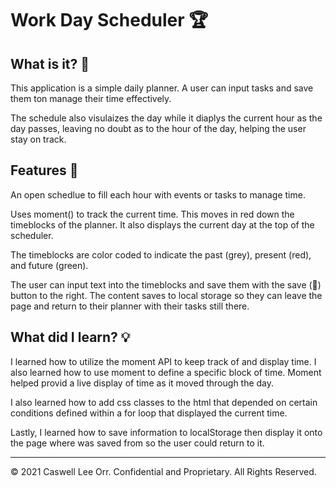 # Work Day Scheduler 🏆

## What is it? 📖

This application is a simple daily planner. A user can input tasks and save them ton manage their time effectively.

The schedule also visulaizes the day while it diaplys the current hour as the day passes, leaving no doubt as to the hour of the day, helping the user stay on track.

## Features 📝

An open schedlue to fill each hour with events or tasks to manage time.

Uses moment() to track the current time. This moves in red down the timeblocks of the planner. It also displays the current day at the top of the scheduler.

The timeblocks are color coded to indicate the past (grey), present (red), and future (green).

The user can input text into the timeblocks and save them with the save (💾) button to the right. The content saves to local storage so they can leave the page and return to their planner with their tasks still there.

## What did I learn? 💡

I learned how to utilize the moment API to keep track of and display time. I also learned how to use moment to define a specific block of time. Moment helped provid a live display of time as it moved through the day. 

I also learned how to add css classes to the html that depended on certain conditions defined within a for loop that displayed the current time. 

Lastly, I learned how to save information to localStorage then display it onto the page where was saved from so the user could return to it.

---

© 2021 Caswell Lee Orr. Confidential and Proprietary. All Rights Reserved.